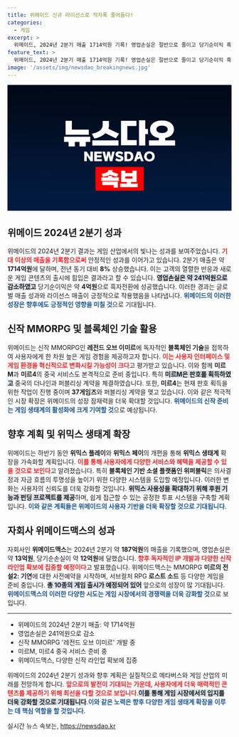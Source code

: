 ```yaml
---
title: 위메이드 신규 라이선스로 적자폭 줄어들다!
categories:
  - 게임
excerpt: >
  위메이드, 2024년 2분기 매출 1714억원 기록! 영업손실은 절반으로 줄이고 당기순이익 흑자 전환에 성공. 블록체인 기술 활용한 레전드 오브 이미르 출시 임박! 세부 내용 확인하세요!
feature_text: >
  위메이드, 2024년 2분기 매출 1714억원 기록! 영업손실은 절반으로 줄이고 당기순이익 흑자 전환에 성공. 블록체인 기술 활용한 레전드 오브 이미르 출시 임박! 세부 내용 확인하세요!
image: '/assets/img/newsdao_breakingnews.jpg'
---
```


<p><img src="/assets/img/newsdao_breakingnews.jpg" alt="bookingtag 속보" /></p>

<h2 data-ke-size="size26">위메이드 2024년 2분기 성과</h2>

<p>위메이드의 2024년 2분기 결과는 게임 산업에서의 빛나는 성과를 보여주었습니다. <b><span style="color: #ee2323;">기대 이상의 매출을 기록함으로써</span></b> 안정적인 성과를 이어가고 있습니다. 2분기 매출은 약 <b>1714억원</b>에 달하며, 전년 동기 대비 <b>8%</b> 상승했습니다. 이는 고객의 열렬한 반응과 새로운 게임 콘텐츠의 출시에 힘입은 결과라고 할 수 있습니다. <b><span style="background-color: #21538527;">영업손실은 약 241억원으로 감소하였고</span></b> 당기순이익은 약 <b>4억원</b>으로 흑자전환에 성공했습니다. 이러한 경과는 글로벌 매출 성과와 라이선스 매출이 긍정적으로 작용했음을 나타냅니다. <b><span style="color: #1a5490;">위메이드의 이러한 성장은 향후에도 긍정적인 영향을 미칠 것</span></b>으로 기대됩니다.</p>

<p data-ke-size="size16"></p>

<h2 data-ke-size="size26">신작 MMORPG 및 블록체인 기술 활용</h2>

<p>위메이드는 신작 MMORPG인 <b>레전드 오브 이미르</b>에 독자적인 <b>블록체인 기술</b>을 접목하여 사용자에게 한 차원 높은 게임 경험을 제공하고자 합니다. <b><span style="color: #ee2323;">이는 사용자 인터페이스 및 게임 환경을 혁신적으로 변화시킬 가능성이 크다</span></b>고 평가받고 있습니다. 이와 함께 <b>미르M</b>과 <b>미르4</b>의 중국 서비스도 본격적으로 준비 중입니다. 특히 <b><span style="background-color: #21538527;">미르M은 판호를 획득하였고</span></b> 중국의 더나인과 퍼블리싱 계약을 체결하였습니다. 또한, <b>미르4</b>는 현재 판호 획득을 위한 작업이 진행 중이며 <b>37게임즈</b>와 퍼블리싱 계약을 맺고 있습니다. 이와 같은 적극적인 시장 확장은 위메이드의 성장 잠재력을 더욱 확대할 것입니다. <b><span style="color: #1a5490;">위메이드의 신작 준비는 게임 생태계의 활성화에 크게 기여할 것</span></b>으로 예상됩니다.</p>

<p data-ke-size="size16"></p>

<h2 data-ke-size="size26">향후 계획 및 위믹스 생태계 확장</h2>

<p>위메이드는 하반기 동안 <b>위믹스 플레이</b>와 <b>위믹스 페이</b>의 개편을 통해 <b>위믹스 생태계</b> 확장을 가속화할 계획입니다. <b><span style="color: #ee2323;">이를 통해 사용자에게 다양한 서비스와 혜택을 제공할 수 있을 것으로 보인다</span></b>고 알려졌습니다. 특히 <b>블록체인 기반 소셜 플랫폼인 위퍼블릭</b>은 의사결정과 자금 흐름의 투명성을 높이기 위한 다양한 시스템을 도입할 예정입니다. 이러한 변화는 사용자의 신뢰도를 더욱 강화할 것입니다. <b><span style="background-color: #21538527;">위믹스 사용성을 확대하기 위해 후원 기능과 펀딩 프로젝트를 제공</span></b>하며, 쉽게 접근할 수 있는 공정한 투표 시스템을 구축할 계획입니다. <b><span style="color: #1a5490;">이와 같은 계획들은 위메이드의 사용자 기반을 더욱 확장할 것으로 기대됩니다</span></b>.</p>

<p data-ke-size="size16"></p>

<h2 data-ke-size="size26">자회사 위메이드맥스의 성과</h2>

<p>자회사인 <b>위메이드맥스</b>는 2024년 2분기 약 <b>187억원</b>의 매출을 기록했으며, 영업손실은 약 <b>13억원</b>, 당기순손실이 약 <b>12억원</b>에 달했습니다. <b><span style="color: #ee2323;">향후 독자적인 IP 개발과 다양한 신작 라인업 확보에 집중할 예정이다</span></b>고 발표했습니다. 위메이드맥스는 MMORPG <b>미르의 전설2: 기연</b>에 대한 사전예약을 시작하며, 서브컬처 RPG <b>로스트 소드</b> 등 다양한 게임을 준비 중입니다. <b><span style="background-color: #21538527;">총 10종의 게임 출시가 예정되어 있어</span></b> 앞으로의 성장이 많 기대됩니다. <b><span style="color: #1a5490;">위메이드맥스의 이러한 다양한 시도는 게임 시장에서의 경쟁력을 더욱 강화할 것</span></b>으로 보입니다.</p>

<p data-ke-size="size16"></p>

<hr>

<ul>
  <li>위메이드의 2024년 2분기 매출: 약 1714억원</li>
  <li>영업손실은 241억원으로 감소</li>
  <li>신작 MMORPG '레전드 오브 이미르' 개발 중</li>
  <li>미르M, 미르4 중국 서비스 준비 중</li>
  <li>위메이드맥스, 다양한 신작 라인업 확보에 집중</li>
</ul>

<p data-ke-size="size16"></p>

<p>위메이드의 2024년 2분기 성과와 향후 계획은 실질적으로 메타버스와 게임 산업의 미래를 전망하게 합니다. <b><span style="color: #ee2323;">앞으로의 발전이 기대되는 가운데, 사용자에게 더욱 매력적인 콘텐츠를 제공하기 위해 최선을 다할 것으로 보입니다</span></b>.<b><span style="background-color: #21538527;">이를 통해 게임 시장에서의 입지를 더욱 강화할 것으로 기대됩니다</span></b>.<b><span style="color: #1a5490;">이와 같은 노력은 향후 다양한 게임 생태계 확장을 이루는 데 핵심 역할을 할 것입니다</span></b>.</p>
실시간 뉴스 속보는, <a href="https://newsdao.kr" rel="dofollow">https://newsdao.kr</a>


